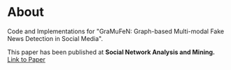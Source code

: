 # About

Code and Implementations for "GraMuFeN: Graph-based Multi-modal Fake News Detection in Social Media".

This paper has been published at **Social Network Analysis and Mining.** [Link to Paper](https://link.springer.com/article/10.1007/s13278-024-01267-0)

